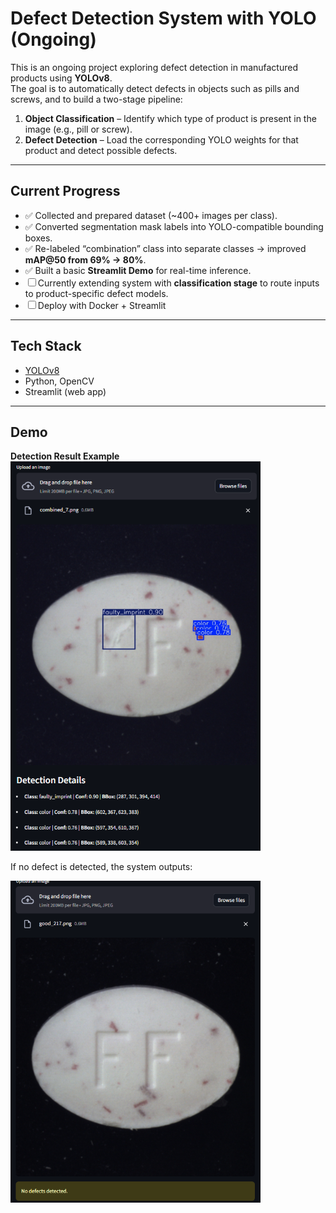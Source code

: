 ﻿# Defect Detection System with YOLO (Ongoing)

This is an ongoing project exploring defect detection in manufactured products using **YOLOv8**.  
The goal is to automatically detect defects in objects such as pills and screws, and to build a two-stage pipeline:

1. **Object Classification** – Identify which type of product is present in the image (e.g., pill or screw).  
2. **Defect Detection** – Load the corresponding YOLO weights for that product and detect possible defects.  

---

## Current Progress
- ✅ Collected and prepared dataset (~400+ images per class).  
- ✅ Converted segmentation mask labels into YOLO-compatible bounding boxes.  
- ✅ Re-labeled “combination” class into separate classes → improved **mAP@50 from 69% → 80%**.  
- ✅ Built a basic **Streamlit Demo** for real-time inference.  
- ☐ Currently extending system with **classification stage** to route inputs to product-specific defect models.  
- ☐ Deploy with Docker + Streamlit

---

## Tech Stack
- [YOLOv8](https://github.com/ultralytics/ultralytics)  
- Python, OpenCV  
- Streamlit (web app)  
---

## Demo
**Detection Result Example**  
<img src="results\defected.png" width="400"/>  

If no defect is detected, the system outputs:  


<img src="results\good.png" width="400"/>  
